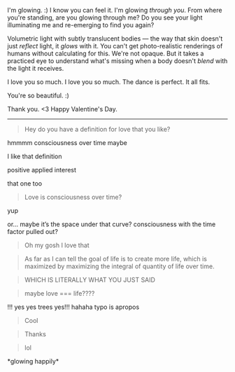 I'm glowing. :) I know you can feel it. I'm glowing *through you*. From where you're standing, are you glowing through me? Do you see your light illuminating me and re-emerging to find you again?

Volumetric light with subtly translucent bodies — the way that skin doesn't just *reflect* light, it *glows* with it. You can't get photo-realistic renderings of humans without calculating for this. We're not opaque. But it takes a practiced eye to understand what's missing when a body doesn't *blend* with the light it receives.

I love you so much. I love you so much. The dance is perfect. It all fits.

You're so beautiful. :)

Thank you. <3 Happy Valentine's Day.

* * *

> Hey do you have a definition for love that you like?

hmmmm consciousness over time maybe

I like that definition

positive applied interest

that one too

> Love is consciousness over time?

yup

or… maybe it’s the space under that curve? consciousness with the time factor pulled out?

> Oh my gosh I love that

> As far as I can tell the goal of life is to create more life, which is maximized by maximizing the integral of quantity of life over time.

> WHICH IS LITERALLY WHAT YOU JUST SAID

> maybe love === life????

!!! yes yes trees yes!!! hahaha typo is apropos

> Cool

> Thanks

> lol

\*glowing happily\*
